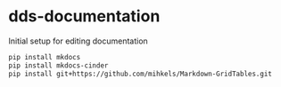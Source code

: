 # dds-documentation

Initial setup for editing documentation

```bash
pip install mkdocs
pip install mkdocs-cinder
pip install git+https://github.com/mihkels/Markdown-GridTables.git
```
